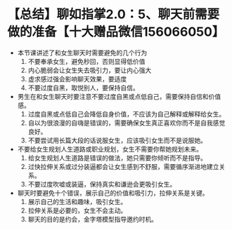 # 【总结】聊如指掌2.0：5、聊天前需要做的准备【十大赠品微信156066050】

-   本节课讲述了和女生聊天时需要避免的几个行为
    1.  不要奉承女生，避免秒回，否则显得低价值
    2.  内心脆弱会让女生失去吸引力，要让内心强大
    3.  虚求感过强会影响聊天效果，要适度
    4.  不要过度自黑，取悦别人，要保持自信。
-   男生在和女生聊天时要注意不要过度自黑或点低自己，需要保持自信和价值感。
    1.  过度自黑或点低自己会降低自身价值，不应该为自己解释或解释给女生。
    2.  自以为很浪漫的自嗨是错误的，需要确保女生真正喜欢你而不是自我感觉良好。
    3.  不要尝试用长篇大段的话说服女生，应该吸引女生而不是说服她。
-   不要给女生规划人生道路或职业规划，女生不需要你帮她规划未来。
    1.  给女生规划人生道路是错误的做法，她只需要你倾听而不是指导。
    2.  过快拉伸关系或过分装逼都会让女生感到不舒服，需要循序渐进地建立关系。
    3.  不要过度吹嘘或装逼，保持真实和谦逊会更吸引女生。
-   聊天时要避免十个错误，展示自己的价值和吸引力，拉伸关系是关键。
    1.  展示自己的生活和趣味，吸引女生。
    2.  拉伸关系是必要的，女生不会主动。
    3.  聊天的目的是约会，金字塔模型指导邀约时机。